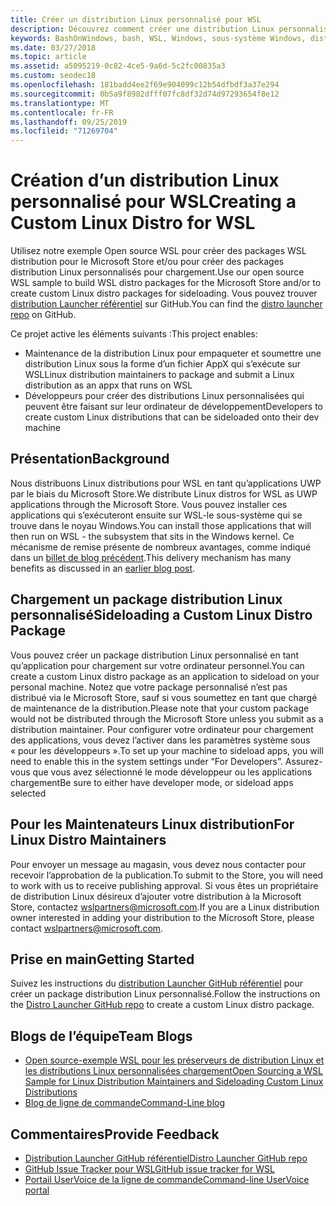 ```yaml
---
title: Créer un distribution Linux personnalisé pour WSL
description: Découvrez comment créer une distribution Linux personnalisée pour le sous-système Windows pour Linux.
keywords: BashOnWindows, bash, WSL, Windows, sous-système Windows, distribution, personnalisé
ms.date: 03/27/2018
ms.topic: article
ms.assetid: a5095219-0c82-4ce5-9a6d-5c2fc00835a3
ms.custom: seodec18
ms.openlocfilehash: 181badd4ee2f69e904099c12b54dfbdf3a37e294
ms.sourcegitcommit: 0b5a9f8982dfff07fc8df32d74d97293654f8e12
ms.translationtype: MT
ms.contentlocale: fr-FR
ms.lasthandoff: 09/25/2019
ms.locfileid: "71269704"
---
```

# <a name="creating-a-custom-linux-distro-for-wsl"></a><span data-ttu-id="8a5f6-104">Création d’un distribution Linux personnalisé pour WSL</span><span class="sxs-lookup"><span data-stu-id="8a5f6-104">Creating a Custom Linux Distro for WSL</span></span>

<span data-ttu-id="8a5f6-105">Utilisez notre exemple Open source WSL pour créer des packages WSL distribution pour le Microsoft Store et/ou pour créer des packages distribution Linux personnalisés pour chargement.</span><span class="sxs-lookup"><span data-stu-id="8a5f6-105">Use our open source WSL sample to build WSL distro packages for the Microsoft Store and/or to create custom Linux distro packages for sideloading.</span></span> <span data-ttu-id="8a5f6-106">Vous pouvez trouver [distribution Launcher référentiel](https://github.com/Microsoft/WSL-DistroLauncher) sur GitHub.</span><span class="sxs-lookup"><span data-stu-id="8a5f6-106">You can find the [distro launcher repo](https://github.com/Microsoft/WSL-DistroLauncher) on GitHub.</span></span>

<span data-ttu-id="8a5f6-107">Ce projet active les éléments suivants :</span><span class="sxs-lookup"><span data-stu-id="8a5f6-107">This project enables:</span></span>
* <span data-ttu-id="8a5f6-108">Maintenance de la distribution Linux pour empaqueter et soumettre une distribution Linux sous la forme d’un fichier AppX qui s’exécute sur WSL</span><span class="sxs-lookup"><span data-stu-id="8a5f6-108">Linux distribution maintainers to package and submit a Linux distribution as an appx that runs on WSL</span></span>
* <span data-ttu-id="8a5f6-109">Développeurs pour créer des distributions Linux personnalisées qui peuvent être faisant sur leur ordinateur de développement</span><span class="sxs-lookup"><span data-stu-id="8a5f6-109">Developers to create custom Linux distributions that can be sideloaded onto their dev machine</span></span>

## <a name="background"></a><span data-ttu-id="8a5f6-110">Présentation</span><span class="sxs-lookup"><span data-stu-id="8a5f6-110">Background</span></span>
<span data-ttu-id="8a5f6-111">Nous distribuons Linux distributions pour WSL en tant qu’applications UWP par le biais du Microsoft Store.</span><span class="sxs-lookup"><span data-stu-id="8a5f6-111">We distribute Linux distros for WSL as UWP applications through the Microsoft Store.</span></span> <span data-ttu-id="8a5f6-112">Vous pouvez installer ces applications qui s’exécuteront ensuite sur WSL-le sous-système qui se trouve dans le noyau Windows.</span><span class="sxs-lookup"><span data-stu-id="8a5f6-112">You can install those applications that will then run on WSL - the subsystem that sits in the Windows kernel.</span></span> <span data-ttu-id="8a5f6-113">Ce mécanisme de remise présente de nombreux avantages, comme indiqué dans un [billet de blog précédent](https://blogs.msdn.microsoft.com/commandline/2017/07/10/ubuntu-now-available-from-the-windows-store/).</span><span class="sxs-lookup"><span data-stu-id="8a5f6-113">This delivery mechanism has many benefits as discussed in an [earlier blog post](https://blogs.msdn.microsoft.com/commandline/2017/07/10/ubuntu-now-available-from-the-windows-store/).</span></span>

## <a name="sideloading-a-custom-linux-distro-package"></a><span data-ttu-id="8a5f6-114">Chargement un package distribution Linux personnalisé</span><span class="sxs-lookup"><span data-stu-id="8a5f6-114">Sideloading a Custom Linux Distro Package</span></span>
<span data-ttu-id="8a5f6-115">Vous pouvez créer un package distribution Linux personnalisé en tant qu’application pour chargement sur votre ordinateur personnel.</span><span class="sxs-lookup"><span data-stu-id="8a5f6-115">You can create a custom Linux distro package as an application to sideload on your personal machine.</span></span> <span data-ttu-id="8a5f6-116">Notez que votre package personnalisé n’est pas distribué via le Microsoft Store, sauf si vous soumettez en tant que chargé de maintenance de la distribution.</span><span class="sxs-lookup"><span data-stu-id="8a5f6-116">Please note that your custom package would not be distributed through the Microsoft Store unless you submit as a distribution maintainer.</span></span>
<span data-ttu-id="8a5f6-117">Pour configurer votre ordinateur pour chargement des applications, vous devez l’activer dans les paramètres système sous « pour les développeurs ».</span><span class="sxs-lookup"><span data-stu-id="8a5f6-117">To set up your machine to sideload apps, you will need to enable this in the system settings under “For Developers”.</span></span>  <span data-ttu-id="8a5f6-118">Assurez-vous que vous avez sélectionné le mode développeur ou les applications chargement</span><span class="sxs-lookup"><span data-stu-id="8a5f6-118">Be sure to either have developer mode, or sideload apps selected</span></span>

## <a name="for-linux-distro-maintainers"></a><span data-ttu-id="8a5f6-119">Pour les Maintenateurs Linux distribution</span><span class="sxs-lookup"><span data-stu-id="8a5f6-119">For Linux Distro Maintainers</span></span>
<span data-ttu-id="8a5f6-120">Pour envoyer un message au magasin, vous devez nous contacter pour recevoir l’approbation de la publication.</span><span class="sxs-lookup"><span data-stu-id="8a5f6-120">To submit to the Store, you will need to work with us to receive publishing approval.</span></span> <span data-ttu-id="8a5f6-121">Si vous êtes un propriétaire de distribution Linux désireux d’ajouter votre distribution à la Microsoft Store, contactez wslpartners@microsoft.com.</span><span class="sxs-lookup"><span data-stu-id="8a5f6-121">If you are a Linux distribution owner interested in adding your distribution to the Microsoft Store, please contact wslpartners@microsoft.com.</span></span>

## <a name="getting-started"></a><span data-ttu-id="8a5f6-122">Prise en main</span><span class="sxs-lookup"><span data-stu-id="8a5f6-122">Getting Started</span></span>
<span data-ttu-id="8a5f6-123">Suivez les instructions du [distribution Launcher GitHub référentiel](https://github.com/Microsoft/WSL-DistroLauncher) pour créer un package distribution Linux personnalisé.</span><span class="sxs-lookup"><span data-stu-id="8a5f6-123">Follow the instructions on the [Distro Launcher GitHub repo](https://github.com/Microsoft/WSL-DistroLauncher) to create a custom Linux distro package.</span></span>

 
## <a name="team-blogs"></a><span data-ttu-id="8a5f6-124">Blogs de l’équipe</span><span class="sxs-lookup"><span data-stu-id="8a5f6-124">Team Blogs</span></span>
*  [<span data-ttu-id="8a5f6-125">Open source-exemple WSL pour les préserveurs de distribution Linux et les distributions Linux personnalisées chargement</span><span class="sxs-lookup"><span data-stu-id="8a5f6-125">Open Sourcing a WSL Sample for Linux Distribution Maintainers and Sideloading Custom Linux Distributions</span></span>](https://blogs.msdn.microsoft.com/commandline/2018/03/26/wsl-distro-launcher/)
* [<span data-ttu-id="8a5f6-126">Blog de ligne de commande</span><span class="sxs-lookup"><span data-stu-id="8a5f6-126">Command-Line blog</span></span>](https://blogs.msdn.microsoft.com/commandline/)

## <a name="provide-feedback"></a><span data-ttu-id="8a5f6-127">Commentaires</span><span class="sxs-lookup"><span data-stu-id="8a5f6-127">Provide Feedback</span></span>
* [<span data-ttu-id="8a5f6-128">Distribution Launcher GitHub référentiel</span><span class="sxs-lookup"><span data-stu-id="8a5f6-128">Distro Launcher GitHub repo</span></span>](https://github.com/Microsoft/WSL-DistroLauncher)
* [<span data-ttu-id="8a5f6-129">GitHub Issue Tracker pour WSL</span><span class="sxs-lookup"><span data-stu-id="8a5f6-129">GitHub issue tracker for WSL</span></span>](https://github.com/Microsoft/BashOnWindows/issues)
* [<span data-ttu-id="8a5f6-130">Portail UserVoice de la ligne de commande</span><span class="sxs-lookup"><span data-stu-id="8a5f6-130">Command-line UserVoice portal</span></span>](https://wpdev.uservoice.com/forums/266908-command-prompt-console-bash-on-ubuntu-on-windo/category/161892-bash)
